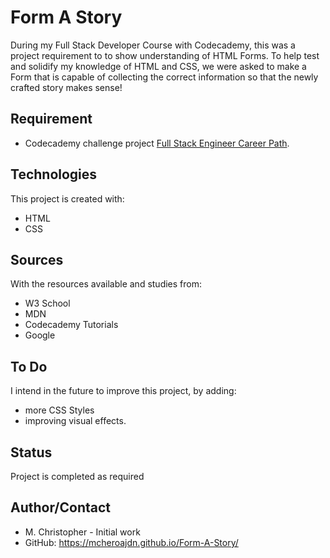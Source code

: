 # Form A Story
During my Full Stack Developer Course with Codecademy, this was a project requirement to to show understanding of HTML Forms.
To help test and solidify my knowledge of HTML and CSS, we were asked to  make a Form that is capable of collecting the correct information so that the newly crafted story makes sense!

## Requirement
*  Codecademy challenge project [Full Stack Engineer Career Path](https://www.codecademy.com/paths/full-stack-engineer-career-path/tracks/fscp-building-interactive-websites-with-javascript/modules/fecp-html-forms/projects/form-a-story).

## Technologies
This project is created with:
* HTML
* CSS

## Sources
With the resources available and studies from:
* W3 School
* MDN
* Codecademy Tutorials
* Google



## To Do
I intend in the future to improve this project, by adding:
* more CSS Styles 
* improving visual effects.

## Status
Project is completed as required

## Author/Contact
* M. Christopher - Initial work
* GitHub: https://mcheroajdn.github.io/Form-A-Story/